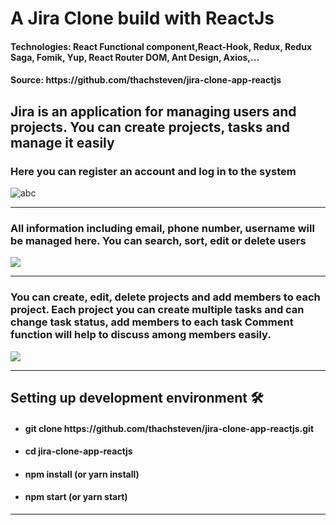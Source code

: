 <h1>A Jira Clone build with ReactJs</h1>
<h4>Technologies: React Functional component,React-Hook, Redux, Redux Saga, Fomik, Yup, React Router DOM, Ant Design, Axios,...</h4>
<h4>Source: https://github.com/thachsteven/jira-clone-app-reactjs</h4>

<h2>Jira is an application for managing users and projects. You can create projects, tasks and manage it easily</h2>

<h3>Here you can register an account and log in to the system</h3>
<img src="./public/loginsignup.gif" alt="abc" />

<hr/>

<h3>All information including email, phone number, username will be managed here. You can search, sort, edit or delete users</h3>
<img src="https://im4.ezgif.com/tmp/ezgif-4-7b1e7cb13c12.gif" />
<hr/>

<h3>You can create, edit, delete projects and add members to each project. Each project you can create multiple tasks and can change task status, add members to each task
Comment function will help to discuss among members easily.</h3>
<img src="https://im4.ezgif.com/tmp/ezgif-4-d0587220a7e5.gif" />

<hr/>
<h2>Setting up development environment 🛠</h2>

<ul>
<li><h4>git clone https://github.com/thachsteven/jira-clone-app-reactjs.git</h4></li>
<li><h4>cd jira-clone-app-reactjs</h4></li>
<li><h4>npm install (or yarn install)</h4></li>
<li><h4>npm start (or yarn start)</h4></li>
    
</ul>

<hr/>
